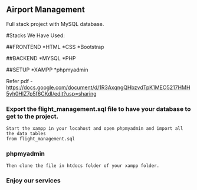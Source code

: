 ## Airport Management
Full stack project with MySQL database.

#Stacks We Have Used: 

##FRONTEND
*HTML
*CSS
*Bootstrap

##BACKEND
*MYSQL
*PHP

##SETUP
*XAMPP
*phpmyadmin

Refer pdf -https://docs.google.com/document/d/1R3AxqngQHbzvdTpK1MEO5217HMH5yh0HlZ7p5f6CKdI/edit?usp=sharing
### Export the flight_management.sql file to have your database to get to the project.
    Start the xampp in your locahost and open phpmyadmin and import all the data tables 
    from flight_management.sql
### phpmyadmin 
    Then clone the file in htdocs folder of your xampp folder.
   
### Enjoy our services
